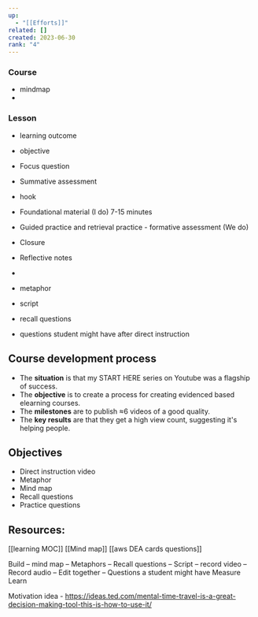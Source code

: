 ```yaml
---
up:
  - "[[Efforts]]"
related: []
created: 2023-06-30
rank: "4"
---
```



### Course
 - mindmap
 - 
### Lesson
- learning outcome
- objective
- Focus question
- Summative assessment


- hook
- Foundational material (I do) 7-15 minutes
- Guided practice and retrieval practice - formative assessment (We do)

- Closure
- Reflective notes
- 
- metaphor
- script
- recall questions
- questions student might have after direct instruction

## Course development process
- The **situation** is that my START HERE series on Youtube was a flagship of success. 
- The **objective** is to create a process for creating evidenced based elearning courses.
- The **milestones** are to publish ≈6 videos of a good quality.
- The **key results** are that they get a high view count, suggesting it's helping people.

## Objectives
- Direct instruction video
- Metaphor 
- Mind map 
- Recall questions
- Practice questions
## Resources:
[[learning MOC]]
[[Mind map]]
[[aws DEA cards questions]]

Build 
– mind map
– Metaphors
– Recall questions
– Script
– record video
– Record audio
– Edit together
– Questions a student might have
Measure 
Learn



Motivation idea - 
https://ideas.ted.com/mental-time-travel-is-a-great-decision-making-tool-this-is-how-to-use-it/